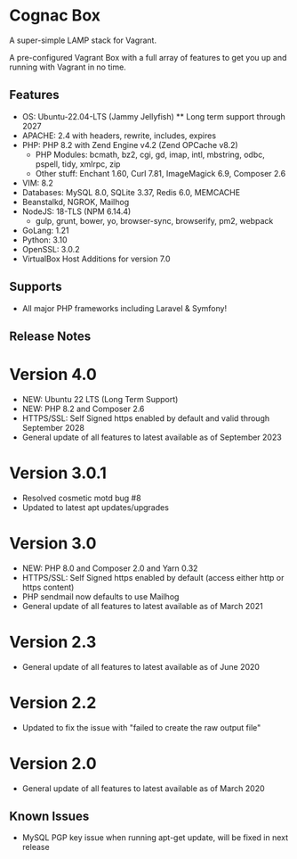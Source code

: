 # Cognac Box

A super-simple LAMP stack for Vagrant.

A pre-configured Vagrant Box with a full array of features to get you up and running with Vagrant in no time.

## Features

* OS: Ubuntu-22.04-LTS (Jammy Jellyfish) ** Long term support through 2027
* APACHE: 2.4 with headers, rewrite, includes, expires
* PHP: PHP 8.2 with Zend Engine v4.2 (Zend OPCache v8.2)
  * PHP Modules: bcmath, bz2, cgi, gd, imap, intl, mbstring, odbc, pspell, tidy, xmlrpc, zip
  * Other stuff: Enchant 1.60, Curl 7.81, ImageMagick 6.9, Composer 2.6
* VIM: 8.2
* Databases: MySQL 8.0, SQLite 3.37, Redis 6.0, MEMCACHE 
* Beanstalkd, NGROK,  Mailhog
* NodeJS: 18-TLS (NPM 6.14.4)
  * gulp, grunt, bower, yo, browser-sync, browserify, pm2, webpack
* GoLang: 1.21
* Python: 3.10
* OpenSSL: 3.0.2
* VirtualBox Host Additions for version 7.0


## Supports
* All major PHP frameworks including Laravel & Symfony!


## Release Notes

# Version 4.0
* NEW: Ubuntu 22 LTS (Long Term Support)
* NEW: PHP 8.2 and Composer 2.6
* HTTPS/SSL: Self Signed https enabled by default and valid through September 2028
* General update of all features to latest available as of September 2023


# Version 3.0.1
* Resolved cosmetic motd bug #8
* Updated to latest apt updates/upgrades

# Version 3.0
* NEW: PHP 8.0 and Composer 2.0 and Yarn 0.32
* HTTPS/SSL: Self Signed https enabled by default (access either http or https content)
* PHP sendmail now defaults to use Mailhog 
* General update of all features to latest available as of March 2021

# Version 2.3
* General update of all features to latest available as of June 2020

# Version 2.2
* Updated to fix the issue with "failed to create the raw output file"

# Version 2.0
* General update of all features to latest available as of March 2020

## Known Issues
* MySQL PGP key issue when running apt-get update, will be fixed in next release
